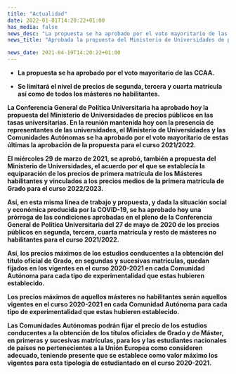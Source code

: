 ```yaml
---
title: "Actualidad"   
date: 2022-01-01T14:20:22+01:00
has_media: false
news_desc: "La propuesta se ha aprobado por el voto mayoritario de las CCAA. Se limitará el nivel de precios de segunda, tercera y cuarta matrícula así como de todos los másteres no habilitantes."
news_title: "Aprobada la propuesta del Ministerio de Universidades de precios públicos máximos para el curso 2021/2022"

news_date: 2021-04-19T14:20:22+01:00
---
```

<ul>
<li><b>
<p><b>La propuesta se ha aprobado por el voto mayoritario de las CCAA.</b></p>
</li>
<li><b>
<p><b>Se limitar&aacute; el nivel de precios de segunda, tercera y cuarta matr&iacute;cula as&iacute; como de todos los m&aacute;steres no habilitantes.</b></p>
</li>
</ul>
<p>La Conferencia General de Pol&iacute;tica Universitaria ha aprobado hoy la propuesta del Ministerio de Universidades de precios p&uacute;blicos en las tasas universitarias. En la reuni&oacute;n mantenida hoy con la presencia de representantes de las universidades, el Ministerio de Universidades y las Comunidades Aut&oacute;nomas se ha aprobado por el voto mayoritario de estas &uacute;ltimas la aprobaci&oacute;n de la propuesta para el curso 2021/2022.</p>
<p>El mi&eacute;rcoles 29 de marzo de 2021, se aprob&oacute;, tambi&eacute;n a propuesta del Ministerio de Universidades, el acuerdo por el que se establec&iacute;a la equiparaci&oacute;n de los precios de primera matr&iacute;cula de los M&aacute;steres habilitantes y vinculados a los precios medios de la primera matr&iacute;cula de Grado para el curso 2022/2023.</p>
<p>As&iacute;, en esta misma l&iacute;nea de trabajo y propuesta, y dada la situaci&oacute;n social y econ&oacute;mica producida por la COVID-19, se ha aprobado hoy una pr&oacute;rroga de las condiciones aprobadas en el pleno de la Conferencia General de Pol&iacute;tica Universitaria del 27 de mayo de 2020 de los precios p&uacute;blicos en segunda, tercera, cuarta matr&iacute;cula y resto de m&aacute;steres no habilitantes para el curso 2021/2022.</p>
<p>As&iacute;, los precios m&aacute;ximos de los estudios conducentes a la obtenci&oacute;n del t&iacute;tulo oficial de Grado, en segundas y sucesivas matr&iacute;culas, quedan fijados en los vigentes en el curso 2020-2021 en cada Comunidad Aut&oacute;noma para cada tipo de experimentalidad que estas hubieren establecido.</p>
<p>Los precios m&aacute;ximos de aquellos m&aacute;steres no habilitantes ser&aacute;n aquellos vigentes en el curso 2020-2021 en cada Comunidad Aut&oacute;noma para cada tipo de experimentalidad que estas hubieren establecido.</p>
<p>Las Comunidades Aut&oacute;nomas podr&aacute;n fijar el precio de los estudios conducentes a la obtenci&oacute;n de los t&iacute;tulos oficiales de Grado y de M&aacute;ster, en primeras y sucesivas matr&iacute;culas, para los y las estudiantes nacionales de pa&iacute;ses no pertenecientes a la Uni&oacute;n Europea como consideren adecuado, teniendo presente que se establece como valor m&aacute;ximo los vigentes para esta tipolog&iacute;a de estudiantado en el curso 2020-2021.</p>